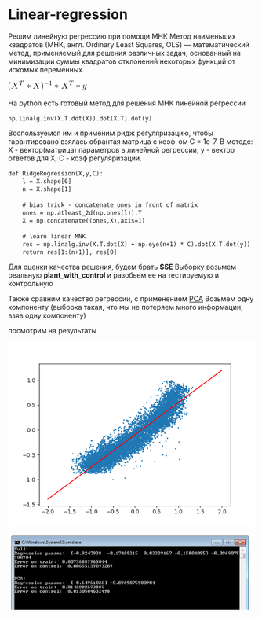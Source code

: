 # Linear-regression

Решим линейную регрессию при помощи МНК
Метод наименьших квадратов (МНК, англ. Ordinary Least Squares, OLS) — математический метод, применяемый для решения различных задач, основанный на минимизации суммы квадратов отклонений некоторых функций от искомых переменных. 

![](https://raw.githubusercontent.com/okiochan/Linear-regression/master/formula/f1.gif)

На python есть готовый метод для решения МНК линейной регрессии

```
np.linalg.inv(X.T.dot(X)).dot(X.T).dot(y)
```
Воспользуемся им и применим ридж регуляризацию, чтобы гарантировано взялась обрантая матрица с коэф-ом С = 1e-7. 
В методе: Х - вектор(матрица) параметров в линейной регрессии, у - вектор ответов для Х, С - коэф регуляризации.

```
def RidgeRegression(X,y,C):
    l = X.shape[0]
    n = X.shape[1]

    # bias trick - concatenate ones in front of matrix
    ones = np.atleast_2d(np.ones(l)).T
    X = np.concatenate((ones,X),axis=1)

    # learn linear MNK
    res = np.linalg.inv(X.T.dot(X) + np.eye(n+1) * C).dot(X.T.dot(y))
    return res[1:(n+1)], res[0]
```

Для оценки качества решения, будем брать **SSE**
Выборку возьмем реальную **plant_with_control** и разобьем ее на тестируемую и контрольную

Также сравним качество регрессии, с применением [PCA]( https://github.com/okiochan/PCA)
Возьмем одну компоненту (выборка такая, что мы не потеряем много информации, взяв одну компоненту)

посмотрим на результаты

![](https://raw.githubusercontent.com/okiochan/Linear-regression/master/img/i1.png)

![](https://raw.githubusercontent.com/okiochan/Linear-regression/master/img/i2.png)
